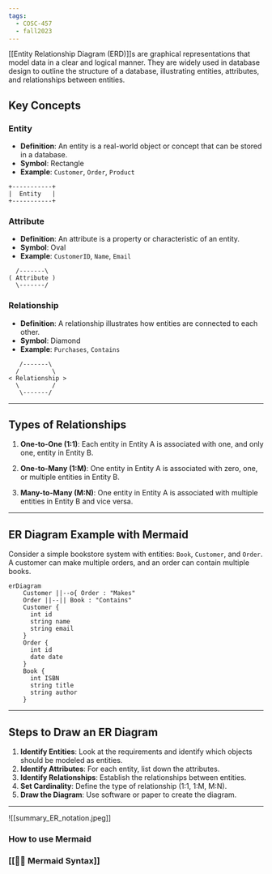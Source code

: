 ```yaml
---
tags:
  - COSC-457
  - fall2023
---
```


[[Entity Relationship Diagram (ERD)]]s are graphical representations that model data in a clear and logical manner. They are widely used in database design to outline the structure of a database, illustrating entities, attributes, and relationships between entities.

## Key Concepts

### Entity

- **Definition**: An entity is a real-world object or concept that can be stored in a database.
- **Symbol**: Rectangle
- **Example**: `Customer`, `Order`, `Product`

```plaintext
+-----------+
|  Entity   |
+-----------+
```

### Attribute

- **Definition**: An attribute is a property or characteristic of an entity.
- **Symbol**: Oval
- **Example**: `CustomerID`, `Name`, `Email`

```plaintext
  /-------\
( Attribute )
  \-------/
```

### Relationship

- **Definition**: A relationship illustrates how entities are connected to each other.
- **Symbol**: Diamond
- **Example**: `Purchases`, `Contains`

```plaintext
   /-------\
  /         \
< Relationship >
  \         /
   \-------/
```

---

## Types of Relationships

1. **One-to-One (1:1)**: Each entity in Entity A is associated with one, and only one, entity in Entity B.

2. **One-to-Many (1:M)**: One entity in Entity A is associated with zero, one, or multiple entities in Entity B.

3. **Many-to-Many (M:N)**: One entity in Entity A is associated with multiple entities in Entity B and vice versa.

---

## ER Diagram Example with Mermaid

Consider a simple bookstore system with entities: `Book`, `Customer`, and `Order`. A customer can make multiple orders, and an order can contain multiple books.

```mermaid
erDiagram
    Customer ||--o{ Order : "Makes"
    Order ||--|| Book : "Contains"
    Customer {
      int id
      string name
      string email
    }
    Order {
      int id
      date date
    }
    Book {
      int ISBN
      string title
      string author
    }
```

---

## Steps to Draw an ER Diagram

1. **Identify Entities**: Look at the requirements and identify which objects should be modeled as entities.
2. **Identify Attributes**: For each entity, list down the attributes.
3. **Identify Relationships**: Establish the relationships between entities.
4. **Set Cardinality**: Define the type of relationship (1:1, 1:M, M:N).
5. **Draw the Diagram**: Use software or paper to create the diagram.

---
![[summary_ER_notation.jpeg]]


### How to use Mermaid
### [[🧜‍♀️ Mermaid Syntax]]
